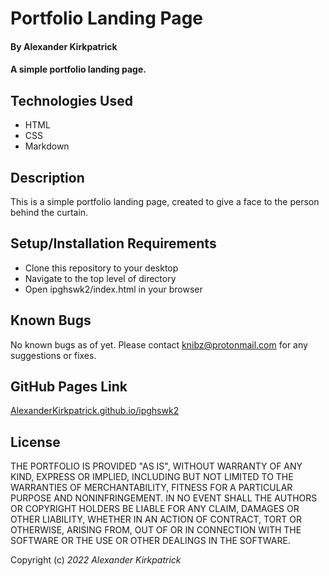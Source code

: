 # Portfolio Landing Page

#### By **Alexander Kirkpatrick**

#### A simple portfolio landing page.

## Technologies Used

* HTML
* CSS
* Markdown

## Description

This is a simple portfolio landing page, created  to give a face to the person behind the curtain.

## Setup/Installation Requirements

* Clone this repository to your desktop
* Navigate to the top level of directory
* Open ipghswk2/index.html in your browser

## Known Bugs

No known bugs as of yet. Please contact knibz@protonmail.com for any suggestions or fixes.

## GitHub Pages Link

[AlexanderKirkpatrick.github.io/ipghswk2](AlexanderKirkpatrick.github.io/ipghswk2)

## License

THE PORTFOLIO IS PROVIDED "AS IS", WITHOUT WARRANTY OF ANY KIND, EXPRESS OR IMPLIED, INCLUDING BUT NOT LIMITED TO THE WARRANTIES OF MERCHANTABILITY, FITNESS FOR A PARTICULAR PURPOSE AND NONINFRINGEMENT. IN NO EVENT SHALL THE AUTHORS OR COPYRIGHT HOLDERS BE LIABLE FOR ANY CLAIM, DAMAGES OR OTHER LIABILITY, WHETHER IN AN ACTION OF CONTRACT, TORT OR OTHERWISE, ARISING FROM, OUT OF OR IN CONNECTION WITH THE SOFTWARE OR THE USE OR OTHER DEALINGS IN THE SOFTWARE.

Copyright (c) _2022_ _Alexander Kirkpatrick_
